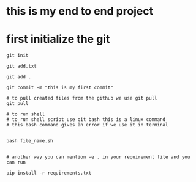 # this is my end to end project

# first initialize the git

```
git init
```


```
git add.txt

git add .

```


```
git commit -m "this is my first commit"
```

```
# to pull created files from the github we use git pull
git pull

```

```
# to run shell 
# to run shell script use git bash this is a linux command 
# this bash command gives an error if we use it in terminal 


bash file_name.sh
```

```

# another way you can mention -e . in your requirement file and you can run

pip install -r requirements.txt

```
